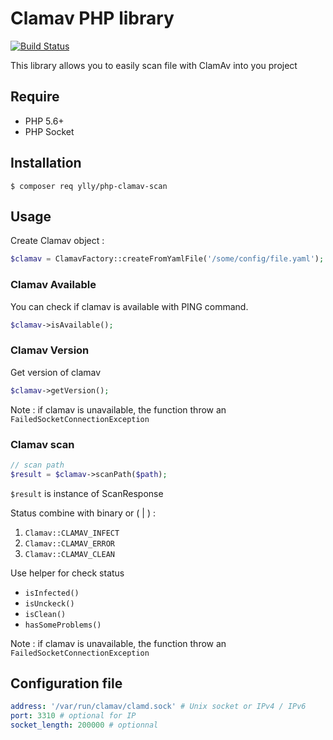 # Clamav PHP library

[![Build Status](https://travis-ci.org/ylly/clamav.svg?branch=master)](https://travis-ci.org/ylly/clamav)

This library allows you to easily scan file with ClamAv into you project

## Require
* PHP 5.6+
* PHP Socket

## Installation

```
$ composer req ylly/php-clamav-scan
```

## Usage

Create Clamav object :
```php
$clamav = ClamavFactory::createFromYamlFile('/some/config/file.yaml');
```

### Clamav Available

You can check if clamav is available with PING command.
```php
$clamav->isAvailable();
```

### Clamav Version

Get version of clamav

```php
$clamav->getVersion();
```

Note : if clamav is unavailable, the function throw an `FailedSocketConnectionException`

### Clamav scan

```php
// scan path
$result = $clamav->scanPath($path);
```

`$result` is instance of ScanResponse

Status combine with binary or ( | ) : 
1. `Clamav::CLAMAV_INFECT`
2. `Clamav::CLAMAV_ERROR`
3. `Clamav::CLAMAV_CLEAN`

Use helper for check status
* `isInfected()`
* `isUnckeck()`
* `isClean()`
* `hasSomeProblems()`


Note : if clamav is unavailable, the function throw an `FailedSocketConnectionException`

## Configuration file

```yaml
address: '/var/run/clamav/clamd.sock' # Unix socket or IPv4 / IPv6
port: 3310 # optional for IP
socket_length: 200000 # optionnal
```

